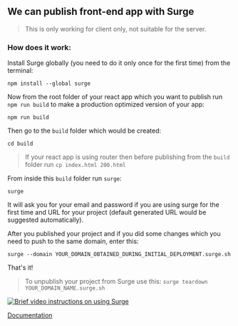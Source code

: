 ## We can publish front-end app with Surge

> This is only working for client only, not suitable for the server.

### How does it work: 

Install Surge globally (you need to do it only once for the first time) from the terminal:

	npm install --global surge

Now from the root folder of your react app which you want to publish run `npm run build` to make a production optimized version of your app:

	npm run build

Then go to the `build` folder which would be created:

	cd build 

> If your react app is using router then before publishing from the `build` folder run `cp index.html 200.html`

From inside this `build` folder run `surge`:

	surge

It will ask you for your email and password if you are using surge for the first time and URL for your project (default generated URL would be suggested automatically).

After you published your project and if you did some changes which you need to push to the same domain, enter this:

	surge --domain YOUR_DOMAIN_OBTAINED_DURING_INITIAL_DEPLOYMENT.surge.sh

That's it! 

> To unpublish your project from Surge use this: `surge teardown YOUR_DOMAIN_NAME.surge.sh`

[![Brief video instructions on using Surge](http://img.youtube.com/vi/-EjdMvYPSVU/0.jpg)](http://www.youtube.com/watch?v=-EjdMvYPSVU "")

[Documentation](https://surge.sh/help/getting-started-with-surge)